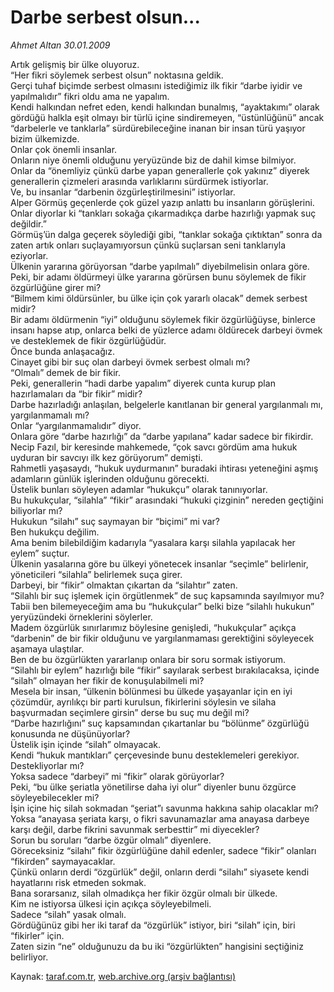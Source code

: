 # Darbe serbest olsun...

*Ahmet Altan 30.01.2009*

<div class="yazi">Artık gelişmiş bir ülke oluyoruz. <br/>“Her fikri söylemek serbest olsun” noktasına geldik. <br/>Gerçi tuhaf biçimde serbest olmasını istediğimiz ilk fikir “darbe iyidir ve yapılmalıdır” fikri oldu ama ne yapalım. <br/>Kendi halkından nefret eden, kendi halkından bunalmış, “ayaktakımı” olarak gördüğü halkla eşit olmayı bir türlü içine sindiremeyen, “üstünlüğünü” ancak “darbelerle ve tanklarla” sürdürebileceğine inanan bir insan türü yaşıyor bizim ülkemizde. <br/>Onlar çok önemli insanlar. <br/>Onların niye önemli olduğunu yeryüzünde biz de dahil kimse bilmiyor. <br/>Onlar da “önemliyiz çünkü darbe yapan generallerle çok yakınız” diyerek generallerin çizmeleri arasında varlıklarını sürdürmek istiyorlar. <br/>Ve, bu insanlar “darbenin özgürleştirilmesini” istiyorlar. <br/>Alper Görmüş geçenlerde çok güzel yazıp anlattı bu insanların görüşlerini. <br/>Onlar diyorlar ki “tankları sokağa çıkarmadıkça darbe hazırlığı yapmak suç değildir.” <br/>Görmüş’ün dalga geçerek söylediği gibi, “tanklar sokağa çıktıktan” sonra da zaten artık onları suçlayamıyorsun çünkü suçlarsan seni tanklarıyla eziyorlar. <br/>Ülkenin yararına görüyorsan “darbe yapılmalı” diyebilmelisin onlara göre. <br/>Peki, bir adamı öldürmeyi ülke yararına görürsen bunu söylemek de fikir özgürlüğüne girer mi? <br/>“Bilmem kimi öldürsünler, bu ülke için çok yararlı olacak” demek serbest midir? <br/>Bir adamı öldürmenin “iyi” olduğunu söylemek fikir özgürlüğüyse, binlerce insanı hapse atıp, onlarca belki de yüzlerce adamı öldürecek darbeyi övmek ve desteklemek de fikir özgürlüğüdür. <br/>Önce bunda anlaşacağız. <br/>Cinayet gibi bir suç olan darbeyi övmek serbest olmalı mı? <br/>“Olmalı” demek de bir fikir. <br/>Peki, generallerin “hadi darbe yapalım” diyerek cunta kurup plan hazırlamaları da “bir fikir” midir? <br/>Darbe hazırladığı anlaşılan, belgelerle kanıtlanan bir general yargılanmalı mı, yargılanmamalı mı? <br/>Onlar “yargılanmamalıdır” diyor. <br/>Onlara göre “darbe hazırlığı” da “darbe yapılana” kadar sadece bir fikirdir. <br/>Necip Fazıl, bir keresinde mahkemede, “çok savcı gördüm ama hukuk uyduran bir savcıyı ilk kez görüyorum” demişti.<br/>Rahmetli yaşasaydı, “hukuk uydurmanın” buradaki ihtirası yeteneğini aşmış adamların günlük işlerinden olduğunu görecekti. <br/>Üstelik bunları söyleyen adamlar “hukukçu” olarak tanınıyorlar. <br/>Bu hukukçular, “silahla” “fikir” arasındaki “hukuki çizginin” nereden geçtiğini biliyorlar mı? <br/>Hukukun “silahı” suç saymayan bir “biçimi” mi var? <br/>Ben hukukçu değilim. <br/>Ama benim bilebildiğim kadarıyla “yasalara karşı silahla yapılacak her eylem” suçtur. <br/>Ülkenin yasalarına göre bu ülkeyi yönetecek insanlar “seçimle” belirlenir, yöneticileri “silahla” belirlemek suça girer. <br/>Darbeyi, bir “fikir” olmaktan çıkartan da “silahtır” zaten. <br/>“Silahlı bir suç işlemek için örgütlenmek” de suç kapsamında sayılmıyor mu? <br/>Tabii ben bilemeyeceğim ama bu “hukukçular” belki bize “silahlı hukukun” yeryüzündeki örneklerini söylerler. <br/>Madem özgürlük sınırlarımız böylesine genişledi, “hukukçular” açıkça “darbenin” de bir fikir olduğunu ve yargılanmaması gerektiğini söyleyecek aşamaya ulaştılar. <br/>Ben de bu özgürlükten yararlanıp onlara bir soru sormak istiyorum. <br/>“Silahlı bir eylem” hazırlığı bile “fikir” sayılarak serbest bırakılacaksa, içinde “silah” olmayan her fikir de konuşulabilmeli mi? <br/>Mesela bir insan, “ülkenin bölünmesi bu ülkede yaşayanlar için en iyi çözümdür, ayrılıkçı bir parti kurulsun, fikirlerini söylesin ve silaha başvurmadan seçimlere girsin” derse bu suç mu değil mi? <br/>“Darbe hazırlığını” suç kapsamından çıkartanlar bu “bölünme” özgürlüğü konusunda ne düşünüyorlar? <br/>Üstelik işin içinde “silah” olmayacak. <br/>Kendi “hukuk mantıkları” çerçevesinde bunu desteklemeleri gerekiyor. <br/>Destekliyorlar mı? <br/>Yoksa sadece “darbeyi” mi “fikir” olarak görüyorlar? <br/>Peki, “bu ülke şeriatla yönetilirse daha iyi olur” diyenler bunu özgürce söyleyebilecekler mi? <br/>İşin içine hiç silah sokmadan “şeriat”ı savunma hakkına sahip olacaklar mı? <br/>Yoksa “anayasa şeriata karşı, o fikri savunamazlar ama anayasa darbeye karşı değil, darbe fikrini savunmak serbesttir” mi diyecekler? <br/>Sorun bu soruları “darbe özgür olmalı” diyenlere. <br/>Göreceksiniz “silahı” fikir özgürlüğüne dahil edenler, sadece “fikir” olanları “fikirden” saymayacaklar. <br/>Çünkü onların derdi “özgürlük” değil, onların derdi “silahı” siyasete kendi hayatlarını risk etmeden sokmak. <br/>Bana sorarsanız, silah olmadıkça her fikir özgür olmalı bir ülkede. <br/>Kim ne istiyorsa ülkesi için açıkça söyleyebilmeli. <br/>Sadece “silah” yasak olmalı. <br/>Gördüğünüz gibi her iki taraf da “özgürlük” istiyor, biri “silah” için, biri “fikirler” için. <br/>Zaten sizin “ne” olduğunuzu da bu iki “özgürlükten” hangisini seçtiğiniz belirliyor.</div>

Kaynak: [taraf.com.tr](http://www.taraf.com.tr:80/makale/3779.htm), [web.archive.org (arşiv bağlantısı)](http://web.archive.org/web/20100428082946/http://www.taraf.com.tr:80/makale/3779.htm)
